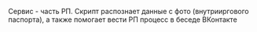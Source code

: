 Сервис - часть РП. Скрипт распознает данные с фото (внутрииргового паспорта), а также помогает вести РП процесс в беседе ВКонтакте
